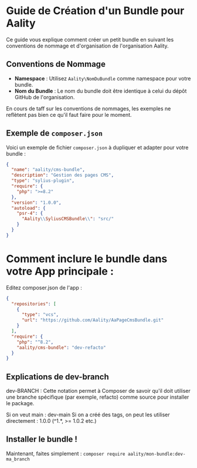# Guide de Création d'un Bundle pour Aality

Ce guide vous explique comment créer un petit bundle en suivant les conventions de nommage et d'organisation de l'organisation Aality.



## Conventions de Nommage

- **Namespace** : Utilisez `Aality\NomDuBundle` comme namespace pour votre bundle.
- **Nom du Bundle** : Le nom du bundle doit être identique à celui du dépôt GitHub de l'organisation.


En cours de taff sur les conventions de nommages, les exemples ne reflètent pas bien ce qu'il faut faire pour le moment.

## Exemple de `composer.json`

Voici un exemple de fichier `composer.json` à dupliquer et adapter pour votre bundle :

```json
{
  "name": "aality/cms-bundle",
  "description": "Gestion des pages CMS",
  "type": "sylius-plugin",
  "require": {
    "php": ">=8.2"
  },
  "version": "1.0.0",
  "autoload": {
    "psr-4": {
      "Aality\\SyliusCMSBundle\\": "src/"
    }
  }
}

```

# Comment inclure le bundle dans votre App principale : 

Editez composer.json de l'app : 

```json
{
  "repositories": [
    {
      "type": "vcs",
      "url": "https://github.com/Aality/AaPageCmsBundle.git"
    }
  ],
  "require": {
    "php": "^8.2",
    "aality/cms-bundle": "dev-refacto"
  }
}
````

## Explications de dev-branch
dev-BRANCH : Cette notation permet à Composer de savoir qu'il doit utiliser une branche spécifique (par exemple, refacto) comme source pour installer le package.

Si on veut main : dev-main
Si on a créé des tags, on peut les utiliser directement : 1.0.0 (^1.*, >= 1.0.2 etc.)

## Installer le bundle !

Maintenant, faites simplement : 
``composer require aality/mon-bundle:dev-ma_branch``
